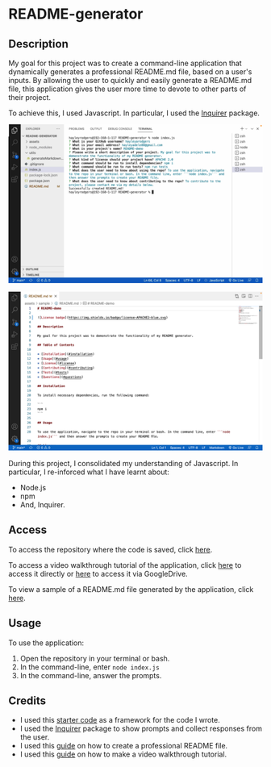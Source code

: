 # README-generator

## Description

My goal for this project was to create a command-line application that dynamically generates a professional README.md file, based on a user's inputs. By allowing the user to quickly and easily generate a README.md file, this application gives the user more time to devote to other parts of their project.

To achieve this, I used Javascript. In particular, I used the [Inquirer](https://www.npmjs.com/package/inquirer/v/8.2.4) package.

![Screenshot of application in command line](./assets/images/screenshot-of-application-CLI.png)

![Screenshot of resulting README markdown file](./assets/images/screenshot-of-application-md.png)

During this project, I consolidated my understanding of Javascript. In particular, I re-inforced what I have learnt about:
- Node.js
- npm
- And, Inquirer.

## Access

To access the repository where the code is saved, click [here](https://github.com/hayleyarodgers/README-generator).

To access a video walkthrough tutorial of the application, click [here](./assets/walkthrough/README-generator-demo-HRodgers.mp4) to access it directly or [here](https://drive.google.com/file/d/1Tucp2bN3NHOKrtwlf0NPENYaCYpe01QY/view?usp=sharing) to access it via GoogleDrive.

To view a sample of a README.md file generated by the application, click [here](./assets/sample/README.md).

## Usage

To use the application:
1. Open the repository in your terminal or bash.
2. In the command-line, enter ```node index.js```
3. In the command-line, answer the prompts. 

## Credits

- I used this [starter code](https://github.com/coding-boot-camp/potential-enigma) as a framework for the code I wrote.
- I used the [Inquirer](https://www.npmjs.com/package/inquirer/v/8.2.4) package to show prompts and collect responses from the user.
- I used this [guide](https://coding-boot-camp.github.io/full-stack/github/professional-readme-guide) on how to create a professional README file.
- I used this [guide](https://coding-boot-camp.github.io/full-stack/computer-literacy/video-submission-guide) on how to make a video walkthrough tutorial.
